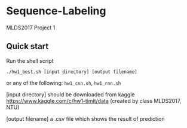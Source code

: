 # Sequence-Labeling
MLDS2017 Project 1
## Quick start
Run the shell script
```
./hw1_best.sh [input directory] [output filename]
```
or any of the following: `hw1_cnn.sh`, `hw1_rnn.sh`

[input directory]
should be downloaded from kaggle https://www.kaggle.com/c/hw1-timit/data (created by class MLDS2017, NTU)

[output filename] 
a .csv file which shows the result of prediction


